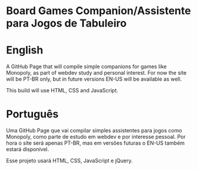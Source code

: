 # Board Games Companion/Assistente para Jogos de Tabuleiro

# English
A GitHub Page that will compile simple companions for games like Monopoly, as part of webdev study and personal interest. For now the site will be PT-BR only, but in future versions EN-US will be available as well.

This build will use HTML, CSS and JavaScript.

# Português
Uma GitHub Page que vai compilar simples assistentes para jogos como Monopoly, como parte de estudo em webdev e por interesse pessoal. Por hora o site será apenas PT-BR, mas em versões futuras o EN-US também estará disponível.

Esse projeto usará HTML, CSS, JavaScript e jQuery.
